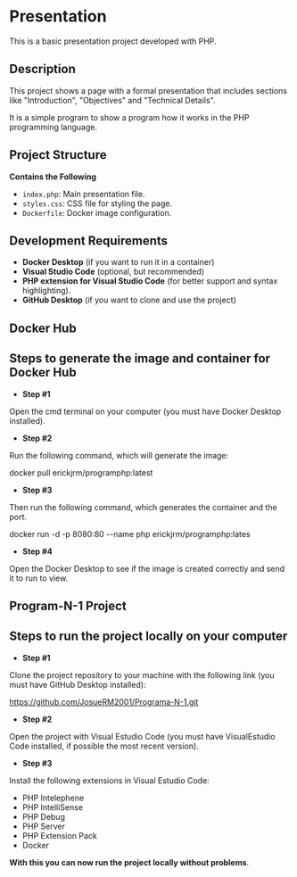# Presentation
This is a basic presentation project developed with PHP.

## Description
This project shows a page with a formal presentation that includes sections like "Introduction", "Objectives" and "Technical Details".

It is a simple program to show a program how it works in the PHP programming language.

## Project Structure
**Contains the Following**
- `index.php`: Main presentation file.
- `styles.css`: CSS file for styling the page.
- `Dockerfile`: Docker image configuration.

## Development Requirements
- **Docker Desktop** (if you want to run it in a container)
- **Visual Studio Code** (optional, but recommended)
- **PHP extension for Visual Studio Code** (for better support and syntax highlighting).
- **GitHub Desktop** (if you want to clone and use the project)

## Docker Hub
## Steps to generate the image and container for Docker Hub
- **Step #1**

Open the cmd terminal on your computer (you must have Docker Desktop installed).

- **Step #2**

Run the following command, which will generate the image:

docker pull erickjrm/programphp:latest

- **Step #3**

Then run the following command, which generates the container and the port.

docker run -d -p 8080:80 --name php erickjrm/programphp:lates

- **Step #4**

Open the Docker Desktop to see if the image is created correctly and send it to run to view.

## Program-N-1 Project
## Steps to run the project locally on your computer
- **Step #1**

Clone the project repository to your machine with the following link (you must have GitHub Desktop installed):

https://github.com/JosueRM2001/Programa-N-1.git

- **Step #2**

Open the project with Visual Estudio Code (you must have VisualEstudio Code installed, if possible the most recent version).

- **Step #3**

Install the following extensions in Visual Estudio Code:

- PHP Intelephene
- PHP IntelliSense
- PHP Debug
- PHP Server
- PHP Extension Pack
- Docker

**With this you can now run the project locally without problems**.
    
